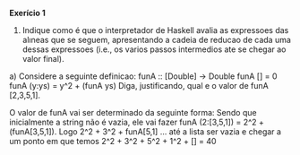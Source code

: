 **Exerício 1**
1. Indique como é que o interpretador de Haskell avalia as expressoes das alıneas que se seguem, apresentando a cadeia de reducao de cada uma dessas expressoes (i.e., os varios passos intermedios ate se chegar ao valor final).

a) Considere a seguinte definicao:
funA :: [Double] -> Double
funA [] = 0
funA (y:ys) = y^2 + (funA ys)
Diga, justificando, qual e o valor de funA [2,3,5,1].

O valor de funA vai ser determinado da seguinte forma: 
Sendo que inicialmente a string não é vazia, ele vai fazer funA (2:[3,5,1]) = 2^2 + (funA[3,5,1]). Logo 2^2 + 3^2 + funA[5,1] ... até a lista ser vazia e chegar a um ponto em que temos 2^2 + 3^2 + 5^2 + 1^2 + [] = 40


